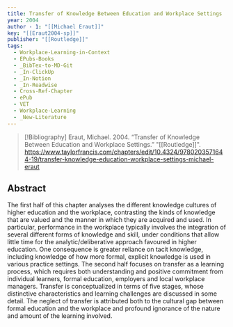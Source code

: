 ```yaml
---
title: Transfer of Knowledge Between Education and Workplace Settings
year: 2004
author - 1: "[[Michael Eraut]]"
key: "[[Eraut2004-sp]]"
publisher: "[[Routledge]]"
tags:
  - Workplace-Learning-in-Context
  - EPubs-Books
  - _BibTex-to-MD-Git
  - _In-ClickUp
  - _In-Notion
  - _In-Readwise
  - Cross-Ref-Chapter
  - ePub
  - VET
  - Workplace-Learning
  - _New-Literature
---
```


> [!Bibliography]
> Eraut, Michael. 2004. “Transfer of Knowledge Between Education and Workplace Settings.” "[[Routledge]]". https://www.taylorfrancis.com/chapters/edit/10.4324/9780203571644-19/transfer-knowledge-education-workplace-settings-michael-eraut

## Abstract
The first half of this chapter analyses the different knowledge cultures of higher education and the workplace, contrasting the kinds of knowledge that are valued and the manner in which they are acquired and used. In particular, performance in the workplace typically involves the integration of several different forms of knowledge and skill, under conditions that allow little time for the analytic/deliberative approach favoured in higher education. One consequence is greater reliance on tacit knowledge, including knowledge of how more formal, explicit knowledge is used in various practice settings. The second half focuses on transfer as a learning process, which requires both understanding and positive commitment from individual learners, formal education, employers and local workplace managers. Transfer is conceptualized in terms of five stages, whose distinctive characteristics and learning challenges are discussed in some detail. The neglect of transfer is attributed both to the cultural gap between formal education and the workplace and profound ignorance of the nature and amount of the learning involved.